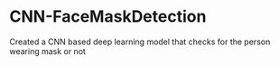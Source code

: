 # CNN-FaceMaskDetection
Created a CNN based deep learning model that checks for the person wearing mask or not
